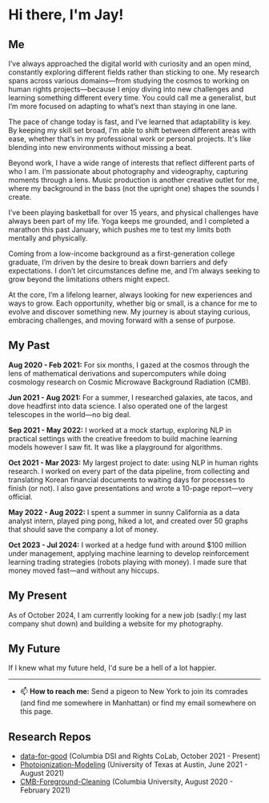 # Hi there, I'm Jay!
## Me
I’ve always approached the digital world with curiosity and an open mind, constantly exploring different fields rather than sticking to one. My research spans across various domains—from studying the cosmos to working on human rights projects—because I enjoy diving into new challenges and learning something different every time. You could call me a generalist, but I’m more focused on adapting to what’s next than staying in one lane.

The pace of change today is fast, and I’ve learned that adaptability is key. By keeping my skill set broad, I’m able to shift between different areas with ease, whether that’s in my professional work or personal projects. It's like blending into new environments without missing a beat.

Beyond work, I have a wide range of interests that reflect different parts of who I am. I’m passionate about photography and videography, capturing moments through a lens. Music production is another creative outlet for me, where my background in the bass (not the upright one) shapes the sounds I create.

I’ve been playing basketball for over 15 years, and physical challenges have always been part of my life. Yoga keeps me grounded, and I completed a marathon this past January, which pushes me to test my limits both mentally and physically.

Coming from a low-income background as a first-generation college graduate, I’m driven by the desire to break down barriers and defy expectations. I don’t let circumstances define me, and I’m always seeking to grow beyond the limitations others might expect.

At the core, I’m a lifelong learner, always looking for new experiences and ways to grow. Each opportunity, whether big or small, is a chance for me to evolve and discover something new. My journey is about staying curious, embracing challenges, and moving forward with a sense of purpose.

## My Past
**Aug 2020 - Feb 2021:** For six months, I gazed at the cosmos through the lens of mathematical derivations and supercomputers while doing cosmology research on Cosmic Microwave Background Radiation (CMB).

**Jun 2021 - Aug 2021:** For a summer, I researched galaxies, ate tacos, and dove headfirst into data science. I also operated one of the largest telescopes in the world—no big deal.

**Sep 2021 - May 2022:** I worked at a mock startup, exploring NLP in practical settings with the creative freedom to build machine learning models however I saw fit. It was like a playground for algorithms.

**Oct 2021 - Mar 2023:** My largest project to date: using NLP in human rights research. I worked on every part of the data pipeline, from collecting and translating Korean financial documents to waiting days for processes to finish (or not). I also gave presentations and wrote a 10-page report—very official.

**May 2022 - Aug 2022:** I spent a summer in sunny California as a data analyst intern, played ping pong, hiked a lot, and created over 50 graphs that should save the company a lot of money.

**Oct 2023 - Jul 2024:** I worked at a hedge fund with around $100 million under management, applying machine learning to develop reinforcement learning trading strategies (robots playing with money). I made sure that money moved fast—and without any hiccups.

## My Present
As of October 2024, I am currently looking for a new job (sadly:( my last company shut down) and building a website for my photography.

## My Future
If I knew what my future held, I'd sure be a hell of a lot happier.

---
- 📫 **How to reach me:** Send a pigeon to New York to join its comrades (and find me somewhere in Manhattan) or find my email somewhere on this page.
## Research Repos
- [data-for-good](https://github.com/jat2211/data-for-good) (Columbia DSI and Rights CoLab, October 2021 - Present)
- [Photoionization-Modeling](https://github.com/jat2211/Photoionization-Modeling) (University of Texas at Austin, June 2021 - August 2021)
- [CMB-Foreground-Cleaning](https://github.com/jat2211/CMB-Foreground-Cleaning) (Columbia University, August 2020 - February 2021)

